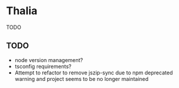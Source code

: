 # Thalia

TODO

## TODO

- node version management?
- tsconfig requirements?
- Attempt to refactor to remove jszip-sync due to npm deprecated warning and project seems to be no longer maintained
